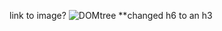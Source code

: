link to image?
![DOMtree](https://user-images.githubusercontent.com/59591903/92424185-9bfe4a00-f151-11ea-9939-d60f591dbef9.jpeg)
**changed h6 to an  h3